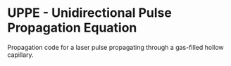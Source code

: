 # UPPE - Unidirectional Pulse Propagation Equation
Propagation code for a laser pulse propagating through a gas-filled hollow capillary.
